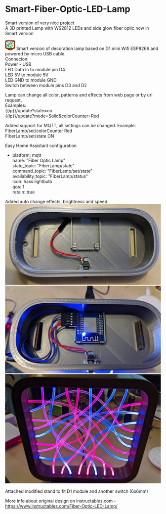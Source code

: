 # Smart-Fiber-Optic-LED-Lamp  
Smart version of very nice project  
A 3D printed Lamp with WS2812 LEDs and side glow fiber optic now in Smart version  

![icon](https://github.com/Robinek70/Smart-Fiber-Optic-LED-Lamp/raw/esp8266/icon.png) Smart version of decoration lamp based on D1 mini Wifi ESP8266 and powered by micro USB cable.  
Connecion:  
Power - USB  
LED Data In to module pin D4  
LED 5V to module 5V  
LED GND to module GND  
Switch between module pins D3 and D2  

Lamp can change all color, patterns and effects from web page or by url request.  
Examples:  
{{ip}}/update?state=on  
{{ip}}/update?mode=Solid&colorCounter=Red  

Added support for MQTT, all settings can be changed. 
Example:  
FiberLamp/set/colorCounter Red  
FiberLamp/set/state ON  

Easy Home Assistant configuration   
- platform: mqtt  
  name: "Fiber Optic Lamp"  
  state_topic: "FiberLamp/state"  
  command_topic: "FiberLamp/set/state"  
  availability_topic: "FiberLamp/status"  
  icon: hass:lightbulb  
  qos: 1  
  retain: true  

Added auto change effects, brightness and speed.  
![stand](https://github.com/Robinek70/Smart-Fiber-Optic-LED-Lamp/raw/esp8266/images/empty-stand.jpg)
![stand](https://github.com/Robinek70/Smart-Fiber-Optic-LED-Lamp/raw/esp8266/images/d1-module.jpg)
![lamp](https://github.com/Robinek70/Smart-Fiber-Optic-LED-Lamp/raw/esp8266/images/lamp.jpg)

Attached modified stand to fit D1 module and another switch (6x6mm)

More info about original design on instructables.com - https://www.instructables.com/Fiber-Optic-LED-Lamp/  
